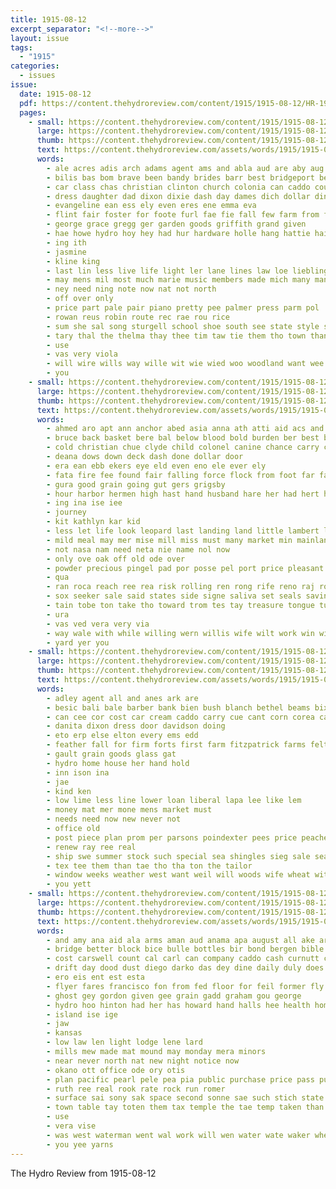 ```yaml
---
title: 1915-08-12
excerpt_separator: "<!--more-->"
layout: issue
tags:
  - "1915"
categories:
  - issues
issue:
  date: 1915-08-12
  pdf: https://content.thehydroreview.com/content/1915/1915-08-12/HR-1915-08-12.pdf
  pages:
    - small: https://content.thehydroreview.com/content/1915/1915-08-12/small/HR-1915-08-12-01.jpg
      large: https://content.thehydroreview.com/content/1915/1915-08-12/large/HR-1915-08-12-01.jpg
      thumb: https://content.thehydroreview.com/content/1915/1915-08-12/thumbnails/HR-1915-08-12-01.jpg
      text: https://content.thehydroreview.com/assets/words/1915/1915-08-12/HR-1915-08-12-01.txt
      words:
        - ale acres adis arch adams agent ams and abla aud are aby aug ano all ali
        - bilis bas bom brave been bandy brides barr best bridgeport bernice big bouse better but ball boen bis batiste bet baby bayard
        - car class chas christian clinton church colonia can caddo count company caprice carry clark county city change camp
        - dress daughter dad dixon dixie dash day dames dich dollar dings
        - evangeline ean ess ely even eres ene emma eva
        - flint fair foster for foote furl fae fie fall few farm from friends far
        - george grace gregg ger garden goods griffith grand given
        - hae howe hydro hoy hey had hur hardware holle hang hattie hair hag harry has her hun han
        - ing ith
        - jasmine
        - kline king
        - last lin less live life light ler lane lines law loe liebling long leap look lages lela
        - may mens mil most much marie music members made mich many man mable mort mal moser mai muslin mer mabel miss mine morning must money
        - ney need ning note now nat not north
        - off over only
        - price part pale pair piano pretty pee palmer press parm pol
        - rowan reus robin route rec rae rou rice
        - sum she sal song sturgell school shoe south see state style sou summer shana son salle strate styles sunday seas sat saturday step schools student sieg september sherif special
        - tary thal the thelma thay thee tim taw tie them tho town than then thein thing thy test take tow
        - use
        - vas very viola
        - will wire wills way wille wit wie wied woo woodland want wee waltz ways while ward worth with woods was war wright
        - you
    - small: https://content.thehydroreview.com/content/1915/1915-08-12/small/HR-1915-08-12-02.jpg
      large: https://content.thehydroreview.com/content/1915/1915-08-12/large/HR-1915-08-12-02.jpg
      thumb: https://content.thehydroreview.com/content/1915/1915-08-12/thumbnails/HR-1915-08-12-02.jpg
      text: https://content.thehydroreview.com/assets/words/1915/1915-08-12/HR-1915-08-12-02.txt
      words:
        - ahmed aro apt ann anchor abed asia anna ath atti aid acs and ane age arms ace alla aud able all arm anes are ald
        - bruce back basket bere bal below blood bold burden ber best but bis body bor burt bullock bea bear boat beach brice bent beard bring bute bet buy been
        - cold christian chue clyde child colonel canine chance carry coward cradle colo cart cave car city chief cape clear church
        - deana dows down deck dash done dollar door
        - era ean ebb ekers eye eld even eno ele ever ely
        - fata fire fee found fair falling force flock from foot far fall fly foll friends for few
        - gura good grain going gut gers grigsby
        - hour harbor hermen high hast hand husband hare her had hert holy hud hydro hundred has hale hed hold harm
        - ing ina ise iee
        - journey
        - kit kathlyn kar kid
        - less let life look leopard last landing land little lambert lowe latter lia laud lynn left
        - mild meal may mer mise mill miss must many market min mainland mae man men meg mood miles mat mand
        - not nasa nam need neta nie name nol now
        - only ove oak off old ode over
        - powder precious pingel pad por posse pel port price pleasant pene prime pose pipe plan per pain poe peel people pla
        - qua
        - ran roca reach ree rea risk rolling ren rong rife reno raj rock ridge
        - sox seeker sale said states side signe saliva set seals saving saa struck seen selling sou say son stran sha sand sloop shew she see sich sen sea sae
        - tain tobe ton take tho toward trom tes tay treasure tongue tut town tally thing them thie toc turn than thom the trickle then trail tat ted ture trippy taken tor too throw ties
        - ura
        - vas ved vera very via
        - way wale with while willing wern willis wife wilt work win wind well wire wal wile water war ways wart window watt weal will went was wing wil
        - yard yer you
    - small: https://content.thehydroreview.com/content/1915/1915-08-12/small/HR-1915-08-12-03.jpg
      large: https://content.thehydroreview.com/content/1915/1915-08-12/large/HR-1915-08-12-03.jpg
      thumb: https://content.thehydroreview.com/content/1915/1915-08-12/thumbnails/HR-1915-08-12-03.jpg
      text: https://content.thehydroreview.com/assets/words/1915/1915-08-12/HR-1915-08-12-03.txt
      words:
        - adley agent all and anes ark are
        - besic bali bale barber bank bien bush blanch bethel beams bix best bureau beene buyers bunk behe but barn
        - can cee cor cost car cream caddo carry cue cant corn corea cas chas close
        - danita dixon dress door davidson doing
        - eto erp else elton every ems edd
        - feather fall for firm forts first farm fitzpatrick farms felton
        - gault grain goods glass gat
        - hydro home house her hand hold
        - inn ison ina
        - jae
        - kind ken
        - low lime less line lower loan liberal lapa lee like lem
        - money mat mer mone mens market must
        - needs need now new never not
        - office old
        - post piece plan prom per parsons poindexter pees price peaches pin pea
        - renew ray ree real
        - ship swe summer stock such special sea shingles sieg sale season save see sell
        - tex tee them than tae tho tha ton the tailor
        - window weeks weather west want weil will woods wife wheat with
        - you yett
    - small: https://content.thehydroreview.com/content/1915/1915-08-12/small/HR-1915-08-12-04.jpg
      large: https://content.thehydroreview.com/content/1915/1915-08-12/large/HR-1915-08-12-04.jpg
      thumb: https://content.thehydroreview.com/content/1915/1915-08-12/thumbnails/HR-1915-08-12-04.jpg
      text: https://content.thehydroreview.com/assets/words/1915/1915-08-12/HR-1915-08-12-04.txt
      words:
        - and amy ana aid ala arms aman aud anama apa august all ake are
        - bridge better block bice bulle bottles bir bond bergen bible bradley baer bridgeport best buckmaster bound both been bank big
        - cost carswell count cal carl can company caddo cash curnutt clinton counsellor crawford cheney clyde clara cannon car crosswhite county
        - drift day dood dust diego darko das dey dine daily duly does deeds due dry der dee die
        - ero eis ent est esta
        - flyer fares francisco fon from fed floor for feil former fly
        - ghost gey gordon given gee grain gadd graham gou george
        - hydro hoo hinton had her has howard hand halls hee health home hard hop
        - island ise ige
        - jaw
        - kansas
        - low law len light lodge lene lard
        - mills mew made mat mound may monday mera minors
        - near never north nat new night notice now
        - okano ott office ode ory otis
        - plan pacific pearl pele pea pia public purchase price pass pure
        - ruth ree real rook rate rock run romer
        - surface sai sony sak space second sonne sae such stich state sala seward standard sin south son smee sale sunday sherif said sit stay san soe surgeon
        - town table tay toten them tax temple the tae temp taken than tie test treas throw templo then
        - use
        - vera vise
        - was west waterman went wal work will wen water wate waker wheat way
        - you yee yarns
---
```


The Hydro Review from 1915-08-12

<!--more-->

